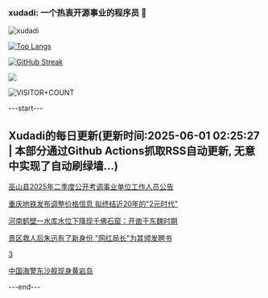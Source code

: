 ### xudadi: 一个热衷开源事业的程序员 👋

![xudadi](https://github-readme-stats-git-masterorgs-github-readme-stats-team.vercel.app/api?username=xudadi)

[![Top Langs](https://github-readme-stats.vercel.app/api/top-langs/?username=xudadi)](https://github.com/anuraghazra/github-readme-stats)

[![GitHub Streak](https://streak-stats.demolab.com?user=xudadi&locale=zh_Hans)](https://git.io/streak-stats)

![](https://raw.githubusercontent.com/xudadi/xudadi/main/assets/github-contribution-grid-snake.svg)

![VISITOR+COUNT](https://komarev.com/ghpvc/?username=xudadi&label=VISITOR+COUNT)


---start---

## Xudadi的每日更新(更新时间:2025-06-01 02:25:27 | 本部分通过Github Actions抓取RSS自动更新, 无意中实现了自动刷绿墙...)

[巫山县2025年二季度公开考调事业单位工作人员公告](https://www.gongkaoleida.com/article/2428572)

[重庆地铁发布调整价格信息 拟终结近20年的"2元时代"](https://m.163.com/news/article/K0TJEEM30514BE2Q.html)

[河南鹤壁一水库水位下降现千佛石窟：开凿于东魏时期](https://m.163.com/news/article/K0TH8IIA053469LG.html)

[景区救人后朱迅有了新身份 "网红局长"为其颁发聘书](https://m.163.com/news/article/K0TD4I6V055040N3.html)

[3](https://m.163.com/touch/news/sub/domestic)

[中国海警东沙舰现身黄岩岛](https://m.163.com/news/article/K0T6RRJ10514R9OJ.html)

---end---
